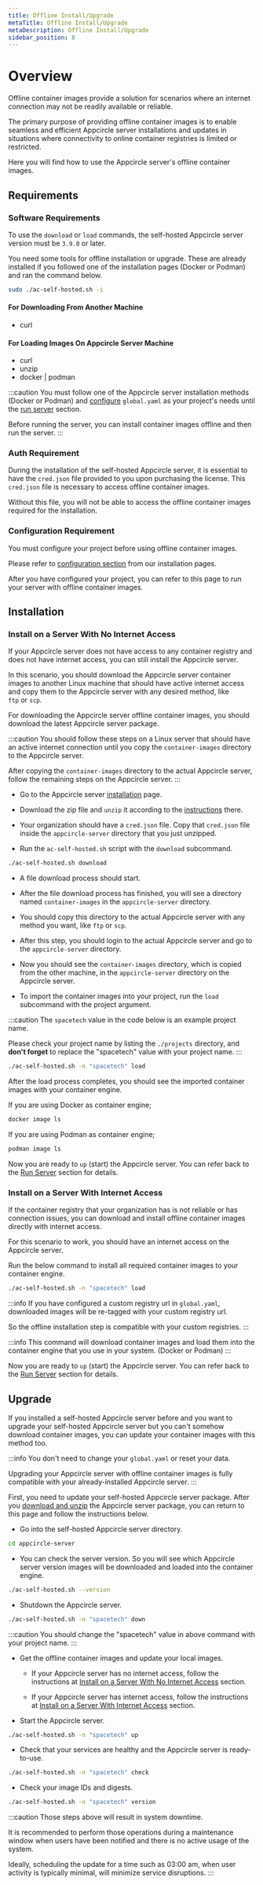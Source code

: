 ```yaml
---
title: Offline Install/Upgrade
metaTitle: Offline Install/Upgrade
metaDescription: Offline Install/Upgrade
sidebar_position: 8
---
```


# Overview

Offline container images provide a solution for scenarios where an internet connection may not be readily available or reliable.

The primary purpose of providing offline container images is to enable seamless and efficient Appcircle server installations and updates in situations where connectivity to online container registries is limited or restricted.

Here you will find how to use the Appcircle server's offline container images.

## Requirements

### Software Requirements

To use the `download` or `load` commands, the self-hosted Appcircle server version must be `3.9.0` or later.

You need some tools for offline installation or upgrade. These are already installed if you followed one of the installation pages (Docker or Podman) and ran the command below.

```bash
sudo ./ac-self-hosted.sh -i
```

#### For Downloading From Another Machine

- curl

#### For Loading Images On Appcircle Server Machine

- curl
- unzip
- docker | podman

:::caution
You must follow one of the Appcircle server installation methods (Docker or Podman) and [configure](/self-hosted-appcircle/install-server/docker#3-configure) `global.yaml` as your project's needs until the [run server](/self-hosted-appcircle/install-server/docker#5-run-server) section.

Before running the server, you can install container images offline and then run the server.
:::

### Auth Requirement

During the installation of the self-hosted Appcircle server, it is essential to have the `cred.json` file provided to you upon purchasing the license. This `cred.json` file is necessary to access offline container images.

Without this file, you will not be able to access the offline container images required for the installation.

### Configuration Requirement

You must configure your project before using offline container images.

Please refer to [configuration section](/self-hosted-appcircle/install-server/docker#3-configure) from our installation pages.

After you have configured your project, you can refer to this page to run your server with offline container images.

## Installation

### Install on a Server With No Internet Access

If your Appcircle server does not have access to any container registry and does not have internet access, you can still install the Appcircle server.

In this scenario, you should download the Appcircle server container images to another Linux machine that should have active internet access and copy them to the Appcircle server with any desired method, like `ftp` or `scp`.

For downloading the Appcircle server offline container images, you should download the latest Appcircle server package.

:::caution
You should follow these steps on a Linux server that should have an active internet connection until you copy the `container-images` directory to the Appcircle server.

After copying the `container-images` directory to the actual Appcircle server, follow the remaining steps on the Appcircle server.
:::

- Go to the Appcircle server [installation](/self-hosted-appcircle/install-server/docker#1-download) page.

- Download the zip file and `unzip` it according to the [instructions](/self-hosted-appcircle/install-server/docker#1-download) there.

- Your organization should have a `cred.json` file. Copy that `cred.json` file inside the `appcircle-server` directory that you just unzipped.

- Run the `ac-self-hosted.sh` script with the `download` subcommand.

```bash
./ac-self-hosted.sh download
```

- A file download process should start.

- After the file download process has finished, you will see a directory named `container-images` in the `appcircle-server` directory.

- You should copy this directory to the actual Appcircle server with any method you want, like `ftp` or `scp`.

- After this step, you should login to the actual Appcircle server and go to the `appcircle-server` directory.

- Now you should see the `container-images` directory, which is copied from the other machine, in the `appcircle-server` directory on the Appcircle server.

- To import the container images into your project, run the `load` subcommand with the project argument.

:::caution
The `spacetech` value in the code below is an example project name.

Please check your project name by listing the `./projects` directory, and **don't forget** to replace the "spacetech" value with your project name.
:::

```bash
./ac-self-hosted.sh -n "spacetech" load
```

After the load process completes, you should see the imported container images with your container engine.

If you are using Docker as container engine;

```bash
docker image ls
```

If you are using Podman as container engine;

```bash
podman image ls
```

Now you are ready to `up` (start) the Appcircle server. You can refer back to the [Run Server](/self-hosted-appcircle/install-server/docker#5-run-server) section for details.

### Install on a Server With Internet Access

If the container registry that your organization has is not reliable or has connection issues, you can download and install offline container images directly with internet access.

For this scenario to work, you should have an internet access on the Appcircle server.

Run the below command to install all required container images to your container engine.

```bash
./ac-self-hosted.sh -n "spacetech" load
```

:::info
If you have configured a custom registry url in `global.yaml`, downloaded images will be re-tagged with your custom registry url.

So the offline installation step is compatible with your custom registries.
:::

:::info
This command will download container images and load them into the container engine that you use in your system. (Docker or Podman)
:::

Now you are ready to `up` (start) the Appcircle server. You can refer back to the [Run Server](/self-hosted-appcircle/install-server/docker#5-run-server) section for details.

## Upgrade

If you installed a self-hosted Appcircle server before and you want to upgrade your self-hosted Appcircle server but you can't somehow download container images, you can update your container images with this method too.

:::info
You don't need to change your `global.yaml` or reset your data.

Upgrading your Appcircle server with offline container images is fully compatible with your already-installed Appcircle server.
:::

First, you need to update your self-hosted Appcircle server package. After you [download and unzip](/self-hosted-appcircle/update#1-download-latest) the Appcircle server package, you can return to this page and follow the instructions below.

- Go into the self-hosted Appcircle server directory.

```bash
cd appcircle-server
```

- You can check the server version. So you will see which Appcircle server version images will be downloaded and loaded into the container engine.

```bash
./ac-self-hosted.sh --version
```

- Shutdown the Appcircle server.

```bash
./ac-self-hosted.sh -n "spacetech" down
```

:::caution
You should change the "spacetech" value in above command with your project name.
:::

- Get the offline container images and update your local images.

  - If your Appcircle server has no internet access, follow the instructions at [Install on a Server With No Internet Access](#install-on-a-server-with-no-internet-access) section.

  - If your Appcircle server has internet access, follow the instructions at [Install on a Server With Internet Access](#install-on-a-server-with-internet-access) section.

- Start the Appcircle server.

```bash
./ac-self-hosted.sh -n "spacetech" up
```

- Check that your services are healthy and the Appcircle server is ready-to-use.

```bash
./ac-self-hosted.sh -n "spacetech" check
```

- Check your image IDs and digests.

```bash
./ac-self-hosted.sh -n "spacetech" version
```

:::caution
Those steps above will result in system downtime.

It is recommended to perform those operations during a maintenance window when users have been notified and there is no active usage of the system.

Ideally, scheduling the update for a time such as 03:00 am, when user activity is typically minimal, will minimize service disruptions.
:::
